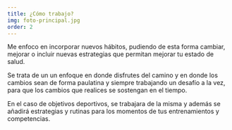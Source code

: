 ```yaml
---
title: ¿Cómo trabajo?
img: foto-principal.jpg
order: 2
---
```


Me enfoco en incorporar nuevos hábitos, pudiendo de esta forma cambiar, mejorar o incluir nuevas estrategias que permitan mejorar tu estado de salud.

Se trata de un un enfoque en donde disfrutes del camino y en donde los cambios sean de forma paulatina y siempre trabajando un desafío a la vez, para que los cambios que realices se sostengan en el tiempo.

En el caso de objetivos deportivos, se trabajara de la misma y además se añadirá estrategias y rutinas para los momentos de tus entrenamientos y competencias.
